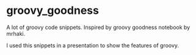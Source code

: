# groovy_goodness
A lot of groovy code snippets. Inspired by groovy goodness notebook by mrhaki.

I used this snippets in a presentation to show the features of groovy.
